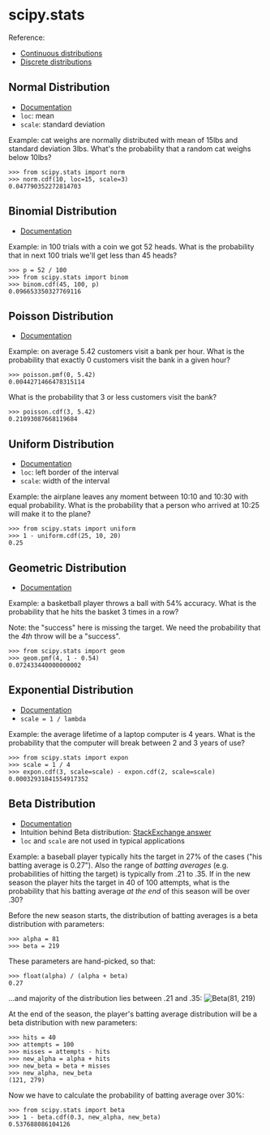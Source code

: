 # scipy.stats

Reference:

 * [Continuous distributions](https://docs.scipy.org/doc/scipy/reference/stats.html#continuous-distributions)
 * [Discrete distributions](https://docs.scipy.org/doc/scipy/reference/stats.html#discrete-distributions)

## Normal Distribution

 * [Documentation](https://docs.scipy.org/doc/scipy/reference/generated/scipy.stats.norm.html)
 * `loc`: mean
 * `scale`: standard deviation

Example: cat weighs are normally distributed with mean of 15lbs and standard
deviation 3lbs. What's the probability that a random cat weighs below 10lbs?

    >>> from scipy.stats import norm
    >>> norm.cdf(10, loc=15, scale=3)
    0.047790352272814703

## Binomial Distribution

 * [Documentation](https://docs.scipy.org/doc/scipy/reference/generated/scipy.stats.binom.html)

Example: in 100 trials with a coin we got 52 heads. What is the probability
that in next 100 trials we'll get less than 45 heads?

    >>> p = 52 / 100
    >>> from scipy.stats import binom
    >>> binom.cdf(45, 100, p)
    0.096653350327769116

## Poisson Distribution

 * [Documentation](https://docs.scipy.org/doc/scipy/reference/generated/scipy.stats.poisson.html)
 
Example: on average 5.42 customers visit a bank per hour. What is the probability that exactly
0 customers visit the bank in a given hour?

    >>> poisson.pmf(0, 5.42)
    0.0044271466478315114

What is the probability that 3 or less customers visit the bank?

    >>> poisson.cdf(3, 5.42)
    0.21093087668119684

## Uniform Distribution

 * [Documentation](https://docs.scipy.org/doc/scipy/reference/generated/scipy.stats.uniform.html)
 * `loc`: left border of the interval
 * `scale`: width of the interval

Example: the airplane leaves any moment between 10:10 and 10:30 with equal
probability. What is the probability that a person who arrived at 10:25 will
make it to the plane?

    >>> from scipy.stats import uniform
    >>> 1 - uniform.cdf(25, 10, 20)
    0.25

## Geometric Distribution
 
 * [Documentation](https://docs.scipy.org/doc/scipy/reference/generated/scipy.stats.geom.html)

Example: a basketball player throws a ball with 54% accuracy. What is the
probability that he hits the basket 3 times in a row?

Note: the "success" here is missing the target. We need the probability that
the *4th* throw will be a "success".

    >>> from scipy.stats import geom
    >>> geom.pmf(4, 1 - 0.54)
    0.072433440000000002

## Exponential Distribution

 * [Documentation](https://docs.scipy.org/doc/scipy/reference/generated/scipy.stats.expon.html)
 * `scale = 1 / lambda`

Example: the average lifetime of a laptop computer is 4 years. What is the
probability that the computer will break between 2 and 3 years of use?

    >>> from scipy.stats import expon
    >>> scale = 1 / 4
    >>> expon.cdf(3, scale=scale) - expon.cdf(2, scale=scale)
    0.00032931841554917352

## Beta Distribution

 * [Documentation](https://docs.scipy.org/doc/scipy/reference/generated/scipy.stats.beta.html)
 * Intuition behind Beta distribution: [StackExchange answer](https://stats.stackexchange.com/questions/47771/what-is-the-intuition-behind-beta-distribution/47782#47782)
 * `loc` and `scale` are not used in typical applications

Example: a baseball player typically hits the target in 27% of the cases ("his
batting average is 0.27"). Also the range of _batting_ _averages_ (e.g.
probabilities of hitting the target) is typically from .21 to .35. If in the
new season the player hits the target in 40 of 100 attempts, what is the
probability that his batting average _at_ _the_ _end_ of this season will be
over .30?

Before the new season starts, the distribution of batting averages is a beta
distribution with parameters:

    >>> alpha = 81
    >>> beta = 219

These parameters are hand-picked, so that:

    >>> float(alpha) / (alpha + beta)
    0.27

...and majority of the distribution lies between .21 and .35:
![Beta(81, 219)](https://i.stack.imgur.com/RJDrz.png)

At the end of the season, the player's batting average distribution will be
a beta distribution with new parameters:

    >>> hits = 40
    >>> attempts = 100
    >>> misses = attempts - hits
    >>> new_alpha = alpha + hits
    >>> new_beta = beta + misses
    >>> new_alpha, new_beta
    (121, 279)

Now we have to calculate the probability of batting average over 30%:

    >>> from scipy.stats import beta
    >>> 1 - beta.cdf(0.3, new_alpha, new_beta)
    0.537688086104126
